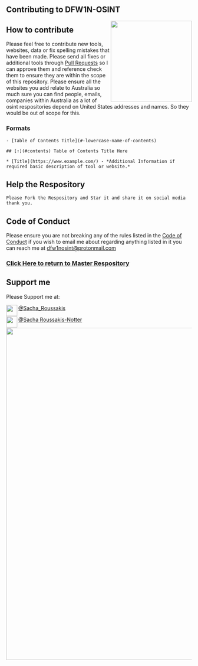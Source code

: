 ## Contributing to DFW1N-OSINT 
[<img src="https://github.com/DFW1N/DFW1N-OSINT/blob/master/DFW1N%20Logo.png" align="right" width="220">](https://github.com/DFW1N/DFW1N-OSINT)

## How to contribute
Please feel free to contribute new tools, websites, data or fix spelling mistakes that have been made. Please send all fixes or additional tools through [Pull Requests](https://github.com/DFW1N/DFW1N-OSINT/pulls) so I can approve them and reference check them to ensure they are within the scope of this repository. Please ensure all the websites you add relate to Australia so much sure you can find people, emails,
companies within Australia as a lot of osint respositories depend on United States addresses and names. So they would
be out of scope for this.


### Formats

```
- [Table of Contents Title](#-lowercase-name-of-contents)
```

```
## [↑](#contents) Table of Contents Title Here
```

```
* [Title](https://www.example.com/) - *Additional Information if required basic description of tool or website.*
```

## Help the Respository
```
Please Fork the Respository and Star it and share it on social media thank you.
```
## Code of Conduct
Please ensure you are not breaking any of the rules listed in the [Code of Conduct](https://github.com/DFW1N/DFW1N-OSINT/blob/master/CODE_OF_CONDUCT.md) if you wish to email me about regarding anything listed in it you can reach me at dfw1nosint@protonmail.com

### [Click Here to return to Master Respository](https://github.com/DFW1N/DFW1N-OSINT/blob/master/README.md)

## Support me
Please Support me at:

[<img src="https://github.com/DFW1N/DFW1N-OSINT/blob/master/logo-twitter-circle-png-transparent-image-1.png" align="left" width="30">](https://twitter.com/sacha_roussakis/)   [@Sacha_Roussakis](https://twitter.com/Sacha_Roussakis)

[<img src="https://github.com/DFW1N/DFW1N-OSINT/blob/master/linkedin_circle-512.png" align="left" width="30">](https://www.linkedin.com/in/sacha-roussakis-notter-b6903095/) [@Sacha Roussakis-Notter](https://www.linkedin.com/in/sacha-roussakis-notter-b6903095/)


[<img src="https://github.com/DFW1N/DFW1N-OSINT/blob/master/DFW1N%20Header.png" align="left" width="900">](https://www.linkedin.com/in/sacha-roussakis-notter-b6903095/)
